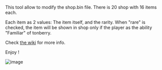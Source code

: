 This tool allow to modify the shop.bin file.
There is 20 shop with 16 items each.

Each item as 2 values: The item itself, and the rarity. When "rare" is checked, the item will be shown in shop only if the player as the ability "Familiar" of tonberry.

Check <a href="https://github.com/HobbitDur/TonberryShop/wiki">the wiki</a> for more info.

Enjoy !

![image](https://github.com/user-attachments/assets/54fb3e33-13b5-4804-a7af-b3e02a495371)

